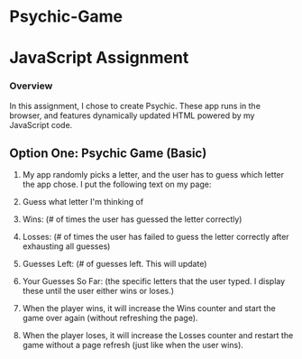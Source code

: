 # Psychic-Game

# JavaScript Assignment

### Overview

In this assignment, I chose to create Psychic. These app runs in the browser, and features dynamically updated HTML powered by my JavaScript code.

## Option One: Psychic Game (Basic)

1. My app randomly picks a letter, and the user has to guess which letter the app chose. I put the following text on my page:

2. Guess what letter I'm thinking of

3. Wins: (# of times the user has guessed the letter correctly)

4. Losses: (# of times the user has failed to guess the letter correctly after exhausting all guesses)

5. Guesses Left: (# of guesses left. This will update)

6. Your Guesses So Far: (the specific letters that the user typed. I display these until the user either wins or loses.)

7. When the player wins, it will increase the Wins counter and start the game over again (without refreshing the page).

8. When the player loses, it will increase the Losses counter and restart the game without a page refresh (just like when the user wins).